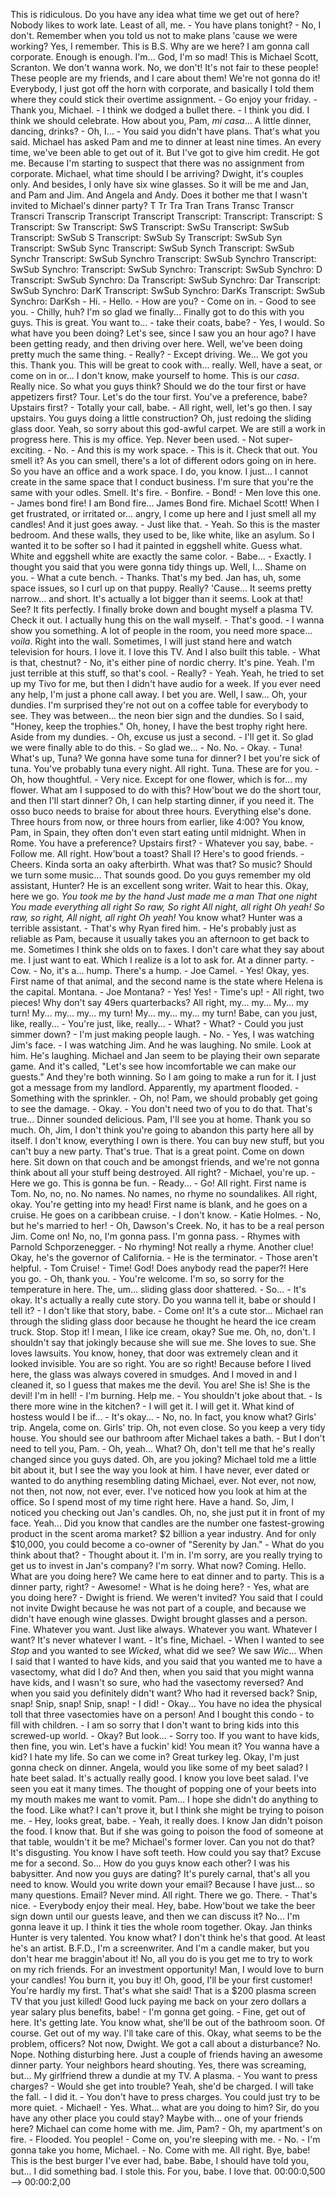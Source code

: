 ﻿This is ridiculous. Do you have any idea what time we get out of here? Nobody likes to work late. Least of all, me. - You have plans tonight? - No, I don't. Remember when you told us not to make plans 'cause we were working? Yes, I remember. This is B.S. Why are we here? I am gonna call corporate. Enough is enough. I'm... God, I'm so mad! This is Michael Scott, Scranton. We don't wanna work. No, we don't! It's not fair to these people! These people are my friends, and I care about them! We're not gonna do it! Everybody, I just got off the horn with corporate, and basically I told them where they could stick their overtime assignment. - Go enjoy your friday. - Thank you, Michael. - I think we dodged a bullet there. - I think you did. I think we should celebrate. How about you, Pam, <i>mi casa</i>... A little dinner, dancing, drinks? - Oh, I... - You said you didn't have plans. That's what you said. Michael has asked Pam and me to dinner at least nine times. An every time, we've been able to get out of it. But I've got to give him credit. He got me. Because I'm starting to suspect that there was no assignment from corporate. Michael, what time should I be arriving? Dwight, it's couples only. And besides, I only have six wine glasses. So it will be me and Jan, and Pam and Jim. And Angela and Andy. Does it bother me that I wasn't invited to Michael's dinner party? T Tr Tra Tran Trans Transc Transcr Transcri Transcrip Transcript Transcript Transcript: Transcript: Transcript: S Transcript: Sw Transcript: SwS Transcript: SwSu Transcript: SwSub Transcript: SwSub S Transcript: SwSub Sy Transcript: SwSub Syn Transcript: SwSub Sync Transcript: SwSub Synch Transcript: SwSub Synchr Transcript: SwSub Synchro Transcript: SwSub Synchro Transcript: SwSub Synchro: Transcript: SwSub Synchro: Transcript: SwSub Synchro: D Transcript: SwSub Synchro: Da Transcript: SwSub Synchro: Dar Transcript: SwSub Synchro: DarK Transcript: SwSub Synchro: DarKs Transcript: SwSub Synchro: DarKsh - Hi. - Hello. - How are you? - Come on in. - Good to see you. - Chilly, huh? I'm so glad we finally... Finally got to do this with you guys. This is great. You want to... - take their coats, babe? - Yes, I would. So what have you been doing? Let's see, since I saw you an hour ago? I have been getting ready, and then driving over here. Well, we've been doing pretty much the same thing. - Really? - Except driving. We... We got you this. Thank you. This will be great to cook with... really. Well, have a seat, or come on in or... I don't know, make yourself to home. This is our <i>casa</i>. Really nice. So what you guys think? Should we do the tour first or have appetizers first? Tour. Let's do the tour first. You've a preference, babe? Upstairs first? - Totally your call, babe. - All right, well, let's go then. I say upstairs. You guys doing a little construction? Oh, just redoing the sliding glass door. Yeah, so sorry about this god-awful carpet. We are still a work in progress here. This is my office. Yep. Never been used. - Not super-exciting. - No. - And this is my work space. - This is it. Check that out. You smell it? As you can smell, there's a lot of different odors going on in here. So you have an office and a work space. I do, you know. I just... I cannot create in the same space that I conduct business. I'm sure that you're the same with your odles. Smell. It's fire. - Bonfire. - Bond! - Men love this one. - James bond fire! I am Bond fire... James Bond fire. Michael Scott! When I get frustrated, or irritated or... angry, I come up here and I just smell all my candles! And it just goes away. - Just like that. - Yeah. So this is the master bedroom. And these walls, they used to be, like white, like an asylum. So I wanted it to be softer so I had it painted in eggshell white. Guess what. White and eggshell white are exactly the same color. - Babe... - Exactly. I thought you said that you were gonna tidy things up. Well, I... Shame on you. - What a cute bench. - Thanks. That's my bed. Jan has, uh, some space issues, so I curl up on that puppy. Really? 'Cause... It seems pretty narrow... and short. It's actually a lot bigger than it seems. Look at that! See? It fits perfectly. I finally broke down and bought myself a plasma TV. Check it out. I actually hung this on the wall myself. - That's good. - I wanna show you something. A lot of people in the room, you need more space... <i>voila</i>. Right into the wall. Sometimes, I will just stand here and watch television for hours. I love it. I love this TV. And I also built this table. - What is that, chestnut? - No, it's either pine of nordic cherry. It's pine. Yeah. I'm just terrible at this stuff, so that's cool. - Really? - Yeah. Yeah, he tried to set up my Tivo for me, but then I didn't have audio for a week. If you ever need any help, I'm just a phone call away. I bet you are. Well, I saw... Oh, your dundies. I'm surprised they're not out on a coffee table for everybody to see. They was between... the neon bier sign and the dundies. So I said, "Honey, keep the trophies." Oh, honey, I have the best trophy right here. Aside from my dundies. - Oh, excuse us just a second. - I'll get it. So glad we were finally able to do this. - So glad we... - No. No. - Okay. - Tuna! What's up, Tuna? We gonna have some tuna for dinner? I bet you're sick of tuna. You've probably tuna every night. All right. Tuna. These are for you. - Oh, how thoughtful. - Very nice. Except for one flower, which is for... my flower. What am I supposed to do with this? How'bout we do the short tour, and then I'll start dinner? Oh, I can help starting dinner, if you need it. The osso buco needs to braise for about three hours. Everything else's done. Three hours from now, or three hours from earlier, like 4:00? You know, Pam, in Spain, they often don't even start eating until midnight. When in Rome. You have a preference? Upstairs first? - Whatever you say, babe. - Follow me. All right. How'bout a toast? Shall I? Here's to good friends. - Cheers. Kinda sorta an oaky afterbirth. What was that? So music? Should we turn some music... That sounds good. Do you guys remember my old assistant, Hunter? He is an excellent song writer. Wait to hear this. Okay, here we go. <i>You took me by the hand</i> <i>Just made me a man</i> <i>That one night</i> <i>You made everything all right</i> <i>So raw,</i> <i>So right All night, all right</i> <i>Oh yeah!</i> <i>So raw, so right,</i> <i>All night, all right Oh yeah!</i> You know what? Hunter was a terrible assistant. - That's why Ryan fired him. - He's probably just as reliable as Pam, because it usually takes you an afternoon to get back to me. Sometimes I think she olds on to faxes. I don't care what they say about me. I just want to eat. Which I realize is a lot to ask for. At a dinner party. - Cow. - No, it's a... hump. There's a hump. - Joe Camel. - Yes! Okay, yes. First name of that animal, and the second name is the state where Helena is the capital. Montana. - Joe Montana? - Yes! Yes! - Time's up! - All right, two pieces! Why don't say 49ers quarterbacks? All right, my... my... My... my turn! My... my... my... my turn! My... my... my... my turn! Babe, can you just, like, really... - You're just, like, really... - What? - What? - Could you just simmer down? - I'm just making people laugh. - No. - Yes, I was watching Jim's face. - I was watching Jim. And he was laughing. No smile. Look at him. He's laughing. Michael and Jan seem to be playing their own separate game. And it's called, "Let's see how incomfortable we can make our guests." And they're both winning. So I am going to make a run for it. I just got a message from my landlord. Apparently, my apartment flooded. - Something with the sprinkler. - Oh, no! Pam, we should probably get going to see the damage. - Okay. - You don't need two of you to do that. That's true... Dinner sounded delicious. Pam, I'll see you at home. Thank you so much. Oh, Jim, I don't think you're going to abandon this party here all by itself. I don't know, everything I own is there. You can buy new stuff, but you can't buy a new party. That's true. That is a great point. Come on down here. Sit down on that couch and be amongst friends, and we're not gonna think about all your stuff being destroyed. All right? - Michael, you're up. - Here we go. This is gonna be fun. - Ready... - Go! All right. First name is Tom. No, no, no. No names. No names, no rhyme no soundalikes. All right, okay. You're getting into my head! First name is blank, and he goes on a cruise. He goes on a caribbean cruise. - I don't know. - Katie Holmes. - No, but he's married to her! - Oh, Dawson's Creek. No, it has to be a real person Jim. Come on! No, no, I'm gonna pass. I'm gonna pass. - Rhymes with Parnold Schporzenegger. - No rhyming! Not really a rhyme. Another clue! Okay, he's the governor of California. - He is the terminator. - Those aren't helpful. - Tom Cruise! - Time! God! Does anybody read the paper?! Here you go. - Oh, thank you. - You're welcome. I'm so, so sorry for the temperature in here. The, um... sliding glass door shattered. - So... - It's okay. It's actually a really cute story. Do you wanna tell it, babe or should I tell it? - I don't like that story, babe. - Come on! It's a cute stor... Michael ran through the sliding glass door because he thought he heard the ice cream truck. Stop. Stop it! I mean, I like ice cream, okay? Sue me. Oh, no, don't. I shouldn't say that jokingly because she will sue me. She loves to sue. She loves lawsuits. You know, honey, that door was extremely clean and it looked invisible. You are so right. You are so right! Because before I lived here, the glass was always covered in smudges. And I moved in and I cleaned it, so I guess that makes me the devil. You are! She is! She is the devil! I'm in hell! - I'm burning. Help me. - You shouldn't joke about that. - Is there more wine in the kitchen? - I will get it. I will get it. What kind of hostess would I be if... - It's okay... - No, no. In fact, you know what? Girls' trip. Angela, come on. Girls' trip. Oh, not even close. So you keep a very tidy house. You should see our bathroom after Michael takes a bath. - But I don't need to tell you, Pam. - Oh, yeah... What? Oh, don't tell me that he's really changed since you guys dated. Oh, are you joking? Michael told me a little bit about it, but I see the way you look at him. I have never, ever dated or wanted to do anything resembling dating Michael, ever. Not ever, not now, not then, not now, not ever, ever. I've noticed how you look at him at the office. So I spend most of my time right here. Have a hand. So, Jim, I noticed you checking out Jan's candles. Oh, no, she just put it in front of my face. Yeah... Did you know that candles are the number one fastest-growing product in the scent aroma market? $2 billion a year industry. And for only $10,000, you could become a co-owner of "Serenity by Jan." - What do you think about that? - Thought about it. I'm in. I'm sorry, are you really trying to get us to invest in Jan's company? I'm sorry. What now? Coming. Hello. What are you doing here? We came here to eat dinner and to party. This is a dinner party, right? - Awesome! - What is he doing here? - Yes, what are you doing here? - Dwight is friend. We weren't invited? You said that I could not invite Dwight because he was not part of a couple, and because we didn't have enough wine glasses. Dwight brought glasses and a person. Fine. Whatever you want. Just like always. Whatever you want. Whatever I want? It's never whatever I want. - It's fine, Michael. - When I wanted to see <i>Stop</i> and you wanted to see <i>Wicked</i>, what did we see? We saw <i>Wic</i>... When I said that I wanted to have kids, and you said that you wanted me to have a vasectomy, what did I do? And then, when you said that you might wanna have kids, and I wasn't so sure, who had the vasectomy reversed? And when you said you definitely didn't want? Who had it reversed back? Snip, snap! Snip, snap! Snip, snap! - I did! - Okay... You have no idea the physical toll that three vasectomies have on a person! And I bought this condo - to fill with children. - I am so sorry that I don't want to bring kids into this screwed-up world. - Okay? But look... - Sorry too. If you want to have kids, then fine, you win. Let's have a fuckin' kid! You mean it? You wanna have a kid? I hate my life. So can we come in? Great turkey leg. Okay, I'm just gonna check on dinner. Angela, would you like some of my beet salad? I hate beet salad. It's actually really good. I know you love beet salad. I've seen you eat it many times. The thought of popping one of your beets into my mouth makes me want to vomit. Pam... I hope she didn't do anything to the food. Like what? I can't prove it, but I think she might be trying to poison me. - Hey, looks great, babe. - Yeah, it really does. I know Jan didn't poison the food. I know that. But if she was going to poison the food of someone at that table, wouldn't it be me? Michael's former lover. Can you not do that? It's disgusting. You know I have soft teeth. How could you say that? Excuse me for a second. So... How do you guys know each other? I was his babysitter. And now you guys are dating? It's purely carnal, that's all you need to know. Would you write down your email? Because I have just... so many questions. Email? Never mind. All right. There we go. There. - That's nice. - Everybody enjoy their meal. Hey, babe. How'bout we take the beer sign down until our guests leave, and then we can discuss it? No... I'm gonna leave it up. I think it ties the whole room together. Okay. Jan thinks Hunter is very talented. You know what? I don't think he's that good. At least he's an artist. B.F.D., I'm a screenwriter. And I'm a candle maker, but you don't hear me braggin'about it! No, all you do is you get me to try to work on my rich friends. For an investment opportunity! Man, I would love to burn your candles! You burn it, you buy it! Oh, good, I'll be your first customer! You're hardly my first. That's what she said! That is a $200 plasma screen TV that you just killed! Good luck paying me back on your zero dollars a year salary plus benefits, babe! - I'm gonna get going. - Fine, get out of here. It's getting late. You know what, she'll be out of the bathroom soon. Of course. Get out of my way. I'll take care of this. Okay, what seems to be the problem, officers? Not now, Dwight. We got a call about a disturbance? No. Nope. Nothing disturbing here. Just a couple of friends having an awesome dinner party. Your neighbors heard shouting. Yes, there was screaming, but... My girlfriend threw a dundie at my TV. A plasma. - You want to press charges? - Would she get into trouble? Yeah, she'd be charged. I will take the fall. - I did it. - You don't have to press charges. You could just try to be more quiet. - Michael! - Yes. What... what are you doing to him? Sir, do you have any other place you could stay? Maybe with... one of your friends here? Michael can come home with me. Jim, Pam? - Oh, my apartment's on fire. - Flooded. You people! - Come on, you're sleeping with me. - No. - I'm gonna take you home, Michael. - No. Come with me. All right. Bye, babe! This is the best burger I've ever had, babe. Babe, I should have told you, but... I did something bad. I stole this. For you, babe. I love that. 00:00:0,500 --> 00:00:2,00
